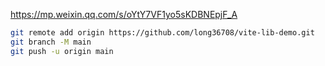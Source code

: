 
https://mp.weixin.qq.com/s/oYtY7VF1yo5sKDBNEpjF_A


```sh
git remote add origin https://github.com/long36708/vite-lib-demo.git
git branch -M main
git push -u origin main
```

